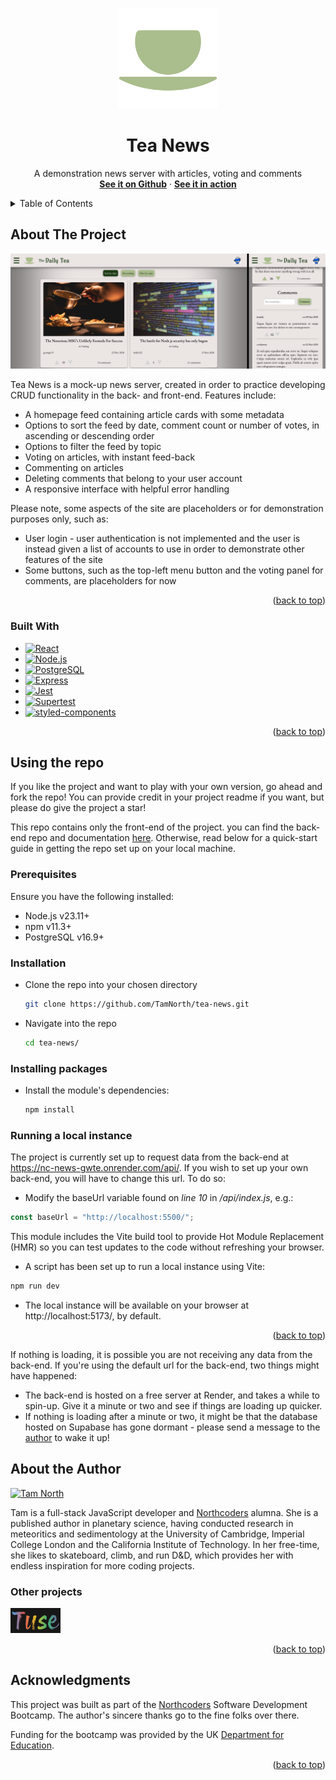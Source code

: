 <a id="readme-top"></a>

<!-- PROJECT LOGO -->
<br />
<div align="center">
  <a href="https://github.com/TamNorth/tea-news">
    <img src="src/assets/tea_news.svg" alt="Tea News logo" width="160" height="160"> 
  </a>

<h1 align="center">Tea News</h1>

  <p align="center">
    A demonstration news server with articles, voting and comments
    <br />
    <a href="https://github.com/TamNorth/tea-news"><strong>See it on Github</strong></a>
    &middot;
    <a href="https://tea-news.netlify.app"><strong>See it in action</strong></a>
    <br />
  </p>
</div>

<!-- TABLE OF CONTENTS -->
<details>
  <summary>Table of Contents</summary>
  <ol>
    <li>
      <a href="#about-the-project">About The Project</a>
      <ul>
        <li><a href="#built-with">Built With</a></li>
      </ul>
    </li>
    <li>
      <a href="#using-the-repo">Using the Repo</a>
      <ul>
        <li><a href="#prerequisites">Prerequisites</a></li>
        <li><a href="#installation">Installation</a></li>
        <li><a href="#installing-packages">Installing packages</a></li>
        <li><a href="#running-a-local-instance">Running a local instance</a></li>
      </ul>
    </li>
    <li><a href="#about-the-author">About the Author</a>
      <ul>
        <li><a href="#other-projects">Other Projects</a></li>
      </ul></li>
    <li><a href="#acknowledgments">Acknowledgments</a></li>
  </ol>
</details>

<!-- ABOUT THE PROJECT -->

## About The Project

![Tuse Screen Shot](/public/images/Site_demo.png)

Tea News is a mock-up news server, created in order to practice developing CRUD functionality in the back- and front-end. Features include:

- A homepage feed containing article cards with some metadata
- Options to sort the feed by date, comment count or number of votes, in ascending or descending order
- Options to filter the feed by topic
- Voting on articles, with instant feed-back
- Commenting on articles
- Deleting comments that belong to your user account
- A responsive interface with helpful error handling

Please note, some aspects of the site are placeholders or for demonstration purposes only, such as:

- User login - user authentication is not implemented and the user is instead given a list of accounts to use in order to demonstrate other features of the site
- Some buttons, such as the top-left menu button and the voting panel for comments, are placeholders for now

<p align="right">(<a href="#readme-top">back to top</a>)</p>

### Built With

- [![React][React.dev]][React-url]
- [![Node.js][NodeJS.org]][Node-url]
- [![PostgreSQL][PostgreSQL.org]][Postgresql-url]
- [![Express][ExpressJS.com]][Express-url]
- [![Jest][JestJS.io]][Jest-url]
- [![Supertest][Github]][Supertest-Github-url]
- [![styled-components][Styled-Components.com]][Styledcomponents-url]

<p align="right">(<a href="#readme-top">back to top</a>)</p>

<!-- GETTING STARTED -->

## Using the repo

If you like the project and want to play with your own version, go ahead and fork the repo! You can provide credit in your project readme if you want, but please do give the project a star!

This repo contains only the front-end of the project. you can find the back-end repo and documentation [here](https://github.com/TamNorth/NC-news#readme). Otherwise, read below for a quick-start guide in getting the repo set up on your local machine.

### Prerequisites

Ensure you have the following installed:

- Node.js v23.11+
- npm v11.3+
- PostgreSQL v16.9+

### Installation

- Clone the repo into your chosen directory
  ```bash
  git clone https://github.com/TamNorth/tea-news.git
  ```
- Navigate into the repo
  ```bash
  cd tea-news/
  ```

### Installing packages

- Install the module's dependencies:
  ```bash
  npm install
  ```

### Running a local instance

The project is currently set up to request data from the back-end at https://nc-news-gwte.onrender.com/api/. If you wish to set up your own back-end, you will have to change this url. To do so:

- Modify the baseUrl variable found on _line 10_ in _/api/index.js_, e.g.:

```js
const baseUrl = "http://localhost:5500/";
```

This module includes the Vite build tool to provide Hot Module Replacement (HMR) so you can test updates to the code without refreshing your browser.

- A script has been set up to run a local instance using Vite:

```bash
npm run dev
```

- The local instance will be available on your browser at http\://localhost:5173/, by default.

<p align="right">(<a href="#readme-top">back to top</a>)</p>

If nothing is loading, it is possible you are not receiving any data from the back-end. If you're using the default url for the back-end, two things might have happened:

- The back-end is hosted on a free server at Render, and takes a while to spin-up. Give it a minute or two and see if things are loading up quicker.
- If nothing is loading after a minute or two, it might be that the database hosted on Supabase has gone dormant - please send a message to the [author](https://github.com/TamNorth) to wake it up!

## About the Author

[![Tam North][TamNorth]][TamNorth-url]

Tam is a full-stack JavaScript developer and [Northcoders](https://www.northcoders.com/) alumna. She is a published author in planetary science, having conducted research in meteoritics and sedimentology at the University of Cambridge, Imperial College London and the California Institute of Technology. In her free-time, she likes to skateboard, climb, and run D&D, which provides her with endless inspiration for more coding projects.

### Other projects

<a href=https://github.com/uimran19/Tuse>
  <img src=https://raw.githubusercontent.com/uimran19/Tuse/main/images/tuse_logo.png alt="Tuse" height="40"/>
</a>

<p align="right">(<a href="#readme-top">back to top</a>)</p>

<!-- ACKNOWLEDGMENTS -->

## Acknowledgments

This project was built as part of the [Northcoders](https://www.northcoders.com/) Software Development Bootcamp. The author's sincere thanks go to the fine folks over there.

Funding for the bootcamp was provided by the UK [Department for Education](https://www.gov.uk/government/organisations/department-for-education).

<p align="right">(<a href="#readme-top">back to top</a>)</p>

<!-- MARKDOWN LINKS & IMAGES -->
<!-- https://www.markdownguide.org/basic-syntax/#reference-style-links -->

[product-screenshot]: public/images/site_demo.png
[React.dev]: https://img.shields.io/badge/React-20232A?style=for-the-badge&logo=react&logoColor=61DAFB
[React-url]: https://react.dev/
[NodeJS.org]: https://img.shields.io/badge/Node.js-black?style=for-the-badge&logo=nodedotjs&logoColor=5FA04E
[Node-url]: https://nodejs.org/
[ExpressJS.com]: https://img.shields.io/badge/Express-black?style=for-the-badge&logo=express&logoColor=white
[Express-url]: https://expressjs.com/
[PostgreSQL.org]: https://img.shields.io/badge/PostgreSQL-4169E1?style=for-the-badge&logo=postgresql&logoColor=white
[Postgresql-url]: https://www.postgresql.org/
[JestJS.io]: https://img.shields.io/badge/Jest-C21325?style=for-the-badge&logo=jest&logoColor=white
[Jest-url]: https://jestjs.io/
[Github]: https://img.shields.io/badge/Supertest-000000?style=for-the-badge&logo=github&logoColor=white
[Supertest-Github-url]: https://github.com/forwardemail/supertest
[Styled-Components.com]: https://img.shields.io/badge/styled_components-20232A?style=for-the-badge&logo=styled-components&logoColor=DB7093
[Styledcomponents-url]: https://styled-components.com/
[TamNorth]: https://avatars.githubusercontent.com/u/200278157
[TamNorth-url]: https://github.com/TamNorth
[Tuse-logo]: https://raw.githubusercontent.com/uimran19/Tuse/main/images/tuse_logo.png
[Tuse-url]: https://github.com/uimran19/Tuse
